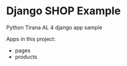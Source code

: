 Django SHOP Example
===================

Python Tirana AL 4 django app sample

Apps in this project:

- pages
- products
